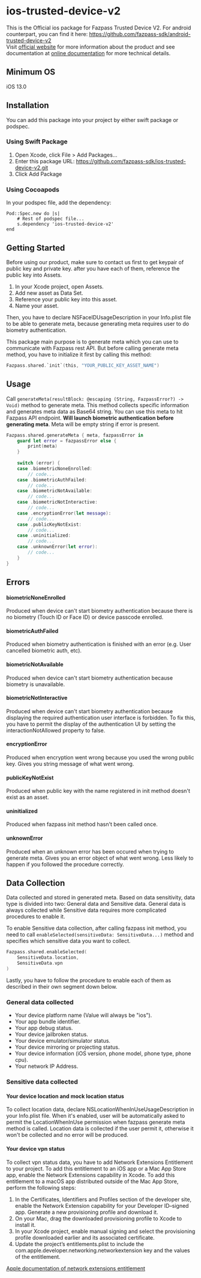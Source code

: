 # ios-trusted-device-v2

This is the Official ios package for Fazpass Trusted Device V2.
For android counterpart, you can find it here: https://github.com/fazpass-sdk/android-trusted-device-v2 <br>
Visit [official website](https://fazpass.com) for more information about the product and see documentation at [online documentation](https://doc.fazpass.com) for more technical details.

## Minimum OS

iOS 13.0

## Installation

You can add this package into your project by either swift package or podspec.

### Using Swift Package

1. Open Xcode, click File > Add Packages...
2. Enter this package URL: https://github.com/fazpass-sdk/ios-trusted-device-v2.git
3. Click Add Package

### Using Cocoapods

In your podspec file, add the dependency:
```podspec
Pod::Spec.new do |s|
    # Rest of podspec file...
    s.dependency 'ios-trusted-device-v2'
end
```

## Getting Started

Before using our product, make sure to contact us first to get keypair of public key and private key.
after you have each of them, reference the public key into Assets.

1. In your Xcode project, open Assets.
2. Add new asset as Data Set.
3. Reference your public key into this asset.
4. Name your asset.

Then, you have to declare NSFaceIDUsageDescription in your Info.plist file to be able to generate meta, because 
generating meta requires user to do biometry authentication.

This package main purpose is to generate meta which you can use to communicate with Fazpass rest API. But
before calling generate meta method, you have to initialize it first by calling this method:
```swift
Fazpass.shared.`init`(this, "YOUR_PUBLIC_KEY_ASSET_NAME")
```

## Usage

Call `generateMeta(resultBlock: @escaping (String, FazpassError?) -> Void)` method to generate meta. This method
collects specific information and generates meta data as Base64 string.
You can use this meta to hit Fazpass API endpoint. **Will launch biometric authentication before
generating meta**. Meta will be empty string if error is present.
```swift
Fazpass.shared.generateMeta { meta, fazpassError in 
    guard let error = fazpassError else {
        print(meta)
    }
    
    switch (error) {
    case .biometricNoneEnrolled:
        // code...
    case .biometricAuthFailed:
        // code...
    case .biometricNotAvailable:
        // code...
    case .biometricNotInteractive:
        // code...
    case .encryptionError(let message):
        // code...
    case .publicKeyNotExist:
        // code...
    case .uninitialized:
        // code...
    case .unknownError(let error):
        // code...
    }
}
```

## Errors

#### biometricNoneEnrolled

Produced when device can't start biometry authentication because there is no biometry (Touch ID or Face ID) or device passcode enrolled.

#### biometricAuthFailed

Produced when biometry authentication is finished with an error (e.g. User cancelled biometric auth, etc).

#### biometricNotAvailable

Produced when device can't start biometry authentication because biometry is unavailable.

#### biometricNotInteractive

Produced when device can't start biometry authentication because displaying the required authentication user interface is forbidden. To fix this, you have to permit the display of the authentication UI by setting the interactionNotAllowed property to false.

#### encryptionError

Produced when encryption went wrong because you used the wrong public key. Gives you string message of what went wrong.

#### publicKeyNotExist

Produced when public key with the name registered in init method doesn't exist as an asset.

#### uninitialized

Produced when fazpass init method hasn't been called once.

#### unknownError

Produced when an unknown error has been occured when trying to generate meta. Gives you an error object of what went wrong. Less likely to happen if you followed the procedure correctly.

## Data Collection

Data collected and stored in generated meta. Based on data sensitivity, data type is divided into two: General data and Sensitive data.
General data is always collected while Sensitive data requires more complicated procedures to enable it.

To enable Sensitive data collection, after calling fazpass init method, you need to call `enableSelected(sensitiveData: SensitiveData...)` method and
specifies which sensitive data you want to collect.
```swift
Fazpass.shared.enableSelected(
    SensitiveData.location,
    SensitiveData.vpn
)
```
Lastly, you have to follow the procedure to enable each of them as described in their own segment down below.

### General data collected

* Your device platform name (Value will always be "ios").
* Your app bundle identifier.
* Your app debug status.
* Your device jailbroken status.
* Your device emulator/simulator status.
* Your device mirroring or projecting status.
* Your device information (iOS version, phone model, phone type, phone cpu).
* Your network IP Address.

### Sensitive data collected

#### Your device location and mock location status

To collect location data, declare NSLocationWhenInUseUsageDescription in your Info.plist file.
When it's enabled, user will be automatically asked to permit the LocationWhenInUse permission when fazpass generate meta method is called.
Location data is collected if the user permit it, otherwise it won't be collected and no error will be produced.

#### Your device vpn status

To collect vpn status data, you have to add Network Extensions Entitlement to your project.
To add this entitlement to an iOS app or a Mac App Store app, enable the Network Extensions capability in Xcode.
To add this entitlement to a macOS app distributed outside of the Mac App Store, perform the following steps:
1. In the Certificates, Identifiers and Profiles section of the developer site, enable the Network Extension capability for your Developer ID–signed app. Generate a new provisioning profile and download it.
2. On your Mac, drag the downloaded provisioning profile to Xcode to install it.
3. In your Xcode project, enable manual signing and select the provisioning profile downloaded earlier and its associated certificate.
4. Update the project’s entitlements.plist to include the com.apple.developer.networking.networkextension key and the values of the entitlement.

[Apple documentation of network extensions entitlement](https://developer.apple.com/documentation/bundleresources/entitlements/com_apple_developer_networking_networkextension)
